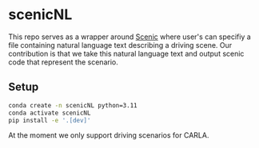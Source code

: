 # scenicNL

This repo serves as a wrapper around [Scenic](https://github.com/BerkeleyLearnVerify/Scenic) where user's can specifiy a file containing natural language text describing a driving scene. Our contribution is that we take this natural language text and output scenic code that represent the scenario.

## Setup
```bash
conda create -n scenicNL python=3.11
conda activate scenicNL
pip install -e '.[dev]'
```

At the moment we only support driving scenarios for CARLA.